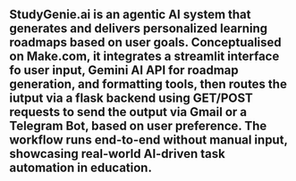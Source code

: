 ## StudyGenie.ai is an agentic AI system that generates and delivers personalized learning roadmaps based on user goals. Conceptualised on Make.com, it integrates a streamlit interface fo user input, Gemini AI API for roadmap generation, and formatting tools, then routes the iutput via a flask backend using GET/POST requests to send the output via Gmail or a Telegram Bot, based on user preference. The workflow runs end-to-end without manual input, showcasing real-world AI-driven task automation in education.
